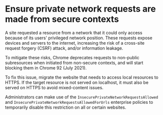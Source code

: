 # Ensure private network requests are made from secure contexts

A site requested a resource from a network that it could only access because of its users' privileged network position. These requests expose devices and servers to the internet, increasing the risk of a cross-site request forgery (CSRF) attack, and/or information leakage.

To mitigate these risks, Chrome deprecates requests to non-public subresources when initiated from non-secure contexts, and will start blocking them in Chrome 92 (July 2021).

To fix this issue, migrate the website that needs to access local resources to HTTPS. If the target resource is not served on localhost, it must also be served on HTTPS to avoid mixed-content issues.

Administrators can make use of the `InsecurePrivateNetworkRequestsAllowed` and `InsecurePrivateNetworkRequestsAllowedForUrls` enterprise policies to temporarily disable this restriction on all or certain websites.
